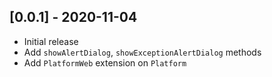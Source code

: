 ## [0.0.1] - 2020-11-04

* Initial release
* Add `showAlertDialog`, `showExceptionAlertDialog` methods
* Add `PlatformWeb` extension on `Platform`